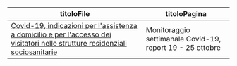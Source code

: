 | titoloFile | titoloPagina |
| --- | --- |
| [Covid-19, indicazioni per l'assistenza a domicilio e per l'accesso dei visitatori nelle strutture residenziali sociosanitarie](http://www.salute.gov.it/portale/nuovocoronavirus/dettaglioNotizieNuovoCoronavirus.jsp?lingua=italiano&menu=notizie&p=dalministero&id=5201) | Monitoraggio settimanale Covid-19, report 19 - 25 ottobre  |
